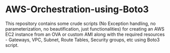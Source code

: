 # AWS-Orchestration-using-Boto3
This repository contains some crude scripts (No Exception handling, no parameterization, no beautification, just functionalities) for creating an AWS EC2 instance from an OVA or custom AMI along with the required resources - Gateways, VPC, Subnet, Route Tables, Security groups, etc using Boto3 script.
